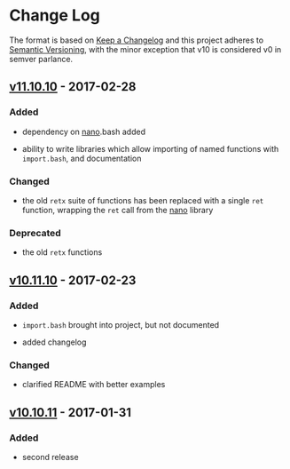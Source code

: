 Change Log
==========

The format is based on [Keep a Changelog] and this project adheres to
[Semantic Versioning], with the minor exception that v10 is considered
v0 in semver parlance.

[v11.10.10] - 2017-02-28
------------------------

### Added

-   dependency on [nano].bash added

-   ability to write libraries which allow importing of named functions
    with `import.bash`, and documentation

### Changed

-   the old `retx` suite of functions has been replaced with a single
    `ret` function, wrapping the `ret` call from the [nano] library

### Deprecated

-   the old `retx` functions

[v10.11.10] - 2017-02-23
------------------------

### Added

-   `import.bash` brought into project, but not documented

-   added changelog

### Changed

-   clarified README with better examples

[v10.10.11] - 2017-01-31
------------------------

### Added

-   second release

  [Keep a Changelog]: http://keepachangelog.com/
  [Semantic Versioning]: http://semver.org/
  [nano]: https://github.com/binaryphile/nano
  [v11.10.10]: https://github.com/binaryphile/sorta/compare/v10.11.10...v11.10.10
  [v10.11.10]: https://github.com/binaryphile/sorta/compare/v10.10.11...v10.11.10
  [v10.10.11]: https://github.com/binaryphile/sorta/compare/v10.10.10...v10.10.11
